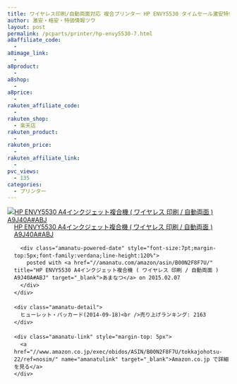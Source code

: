 ```yaml
---
title: ワイヤレス印刷/自動両面対応 複合プリンター HP ENVY5530 タイムセール激安特価7千円台！送料無料！
author: 激安・格安・特価情報ツウ
layout: post
permalink: /pcparts/printer/hp-envy5530-7.html
a8affiliate_code:
  -
a8image_link:
  -
a8product:
  -
a8shop:
  -
a8price:
  -
rakuten_affiliate_code:
  -
rakuten_shop:
  - 楽天店
rakuten_product:
  -
rakuten_price:
  -
rakuten_affiliate_link:
  -
pvc_views:
  - 135
categories:
  - プリンター
---
```

<div class="amanatu-box" style="margin-bottom:0px;">
  <div class="amanatu-image" style="float:left;">
    <a href="//www.amazon.co.jp/exec/obidos/ASIN/B00N2F8F7U/tokkajohotsu-22/ref=nosim/" name="amanatulink" target="_blank"><img src="//i0.wp.com/ecx.images-amazon.com/images/I/41WzRX8Ma0L._SL160_.jpg?w=546" alt="HP ENVY5530 A4インクジェット複合機 ( ワイヤレス 印刷 / 自動両面 ) A9J40A#ABJ" style="border: none;" data-recalc-dims="1" /></a>
  </div>

  <div class="amanatu-info" style="float:left;margin-left:15px;line-height:120%">
    <div class="amanatu-name" style="margin-bottom:10px;line-height:120%">
      <a href="//www.amazon.co.jp/exec/obidos/ASIN/B00N2F8F7U/tokkajohotsu-22/ref=nosim/" name="amanatulink" target="_blank">HP ENVY5530 A4インクジェット複合機 ( ワイヤレス 印刷 / 自動両面 ) A9J40A#ABJ</a>

      <div class="amanatu-powered-date" style="font-size:7pt;margin-top:5px;font-family:verdana;line-height:120%">
        posted with <a href="//amanatu.com/amazon/asin/B00N2F8F7U/" title="HP ENVY5530 A4インクジェット複合機 ( ワイヤレス 印刷 / 自動両面 ) A9J40A#ABJ" target="_blank">あまなつ</a> on 2015.02.07
      </div>
    </div>

    <div class="amanatu-detail">
      ヒューレット・パッカード(2014-09-18)<br />売り上げランキング: 2163
    </div>

    <div class="amanatu-link" style="margin-top: 5px">
      <a href="//www.amazon.co.jp/exec/obidos/ASIN/B00N2F8F7U/tokkajohotsu-22/ref=nosim/" name="amanatulink" target="_blank">Amazon.co.jp で詳細を見る</a>
    </div>
  </div>

  <div class="amanatu-footer" style="clear: left">
  </div>
</div>